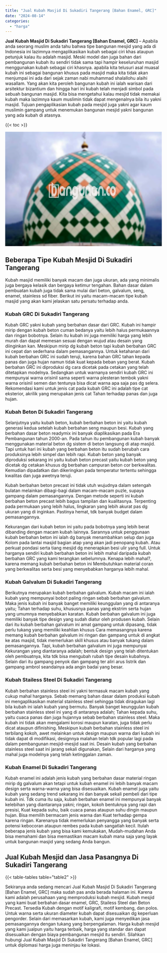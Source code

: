 ```yaml
---
title: "Jual Kubah Masjid Di Sukadiri Tangerang [Bahan Enamel, GRC]"
date: "2024-08-14"
categories: 
  - "harga"
---
```


**Jual Kubah Masjid Di Sukadiri Tangerang \[Bahan Enamel, GRC\]** – Apabila anda seorang muslim anda tahu bahwa tipe bangunan mesjid yang ada di Indonesia ini lazimnya mengaplikasikan kubah sebagai ciri khas ataupun petunjuk kalau itu adalah masjid. Meski model dan juga bahan dari pembangunan kubah itu sendiri tidak sama tapi hampir keseluruhan masjid menggunakan kubah sebagai ciri khasnya. apabila kita telusuri asal muasal kubah ini sebagai bangunan khusus pada masjid maka kita tidak akan menjumpai ini ada dari sejak zaman nabi muhammad shalallohu alaihi wasallam. Yang akan kita peroleh bangunan kubah ini ialah warisan dari arsitektur bizantium dan hingga hari ini kubah telah menjadi simbol pada sebuah bangunan masjid. Kita bisa mengetahui kalau mesjid tidak memakai kubah maka lazimnya kaum muslimin tidak dapat mengenalnya bila itu yakni masjid. Tujuan pengaplikasian kubah pada mesjid juga yakni agar kaum muslimin gampang untuk menemukan bangunan mesjid yakni bangunan yang ada kubah di atasnya.

{{< toc >}}

![Jual Kubah Masjid Di Sukadiri Tangerang [Bahan Enamel, GRC]](/images/jual-kubah-masjid-07.png)

## Beberapa Tipe Kubah Mesjid Di Sukadiri Tangerang

Kubah masjid memiliki banyak macam dan juga ukuran, ada yang minimalis juga bergaya kelasik dan bergaya ketimur tengahan. Bahan dasar dalam pembuatan kubah juga tidak sama mulai dari beton, galvalum, seng, enamel, stainless sd fiber. Berikut ini yaitu macam-macam tipe kubah masjid yang akan kami jelaskan satu persatu terhadap anda.

### Kubah GRC Di Sukadiri Tangerang

Kubah GRC yakni kubah yang berbahan dasar dari GRC. Kubah ini hampir mirip dengan kubah beton cuman bedanya yaitu lebih halus permukaannya dan ringan bobotnya. Selain itu kubah ini juga memiliki harga yang lebih murah dan dapat memesan sesuai dengan wujud atau desain yang diinginkan kan. Meskipun mirip dg kubah beton tapi kubah berbahan GRC ini cepat dan sederhana dalam pemasangannya. Untuk ketahanan dari kubah berbahan GRC ini sudah teruji, karena bahan GRC tahan kepada panas dan juga hujan namun tidak kuat kepada beban yang berat. Kubah berbahan GRC ini diproduksi dg cara dicetak pada cetakan yang telah ditetapkan modelnya. Sedangkan untuk warnanya sendiri kubah GRC ini mempunyai warna orisinil sama seperti warna plesteran tembok yakni warna orisinil semen dan tentunya bisa dicat warna apa saja pas dg selera. Rekomendasi kami untuk jenis cat pada kubah GRC ini adalah tipe cat eksterior, akrilik yang merupakan jenis cat Tahan terhadap panas dan juga hujan.

### Kubah Beton Di Sukadiri Tangerang

Selanjutnya yaitu kubah beton, kubah berbahan beton ini yaitu kubah generasi kedua setelah kubah berbahan seng maupun besi. Kubah yang berbahan dasar beton readymix ini banyak diaplikasikan pada Era Pembangunan tahun 2000-an. Pada tahun itu pembangunan kubah banyak menggunakan material beton dg sistem di beton langsung di atap masjid. Tapi untuk hari ini kubah yang berbahan beton itu sudah berubah cara produksinya lebih simpel dan lebih rapi. Kubah beton yang banyak diproduksi sekarang ini yaitu kubah beton precast yaitu kubah beton yang dicetak dg cetakan khusus dg berbahan campuran beton cor berkwalitas. Kemudian dipadatkan dan dikeringkan pada temperatur tertentu sehingga kwalitas dan juga awetnya teruji.

Kubah berbahan beton precast ini tidak utuh wujudnya dalam setengah bulatan melainkan dibagi-bagi dalam macam-macam puzle, supaya gampang dalam pemasangannya. Dengan metode seperti ini kubah berbahan beton precast lebih bagus tampilan dan kualitasnya. Terpenting pada permukaan yang lebih halus, lingkaran yang lebih akurat pas dg ukuran yang di inginkan. Pastinya hemat, tdk banyak budget dalam pemasangannya.

Kekurangan dari kubah beton ini yaitu pada bobotnya yang lebih berat dibanding dengan macam kubah lainnya. Sarannya untuk penggunaan kubah berbahan beton ini ialah dg banyak menambahkan selup dan juga Kolom pada lantai masjid bagian atap yang akan jadi penopang kubah. Atau perkuat pondasi serta tiang mesjid dg menerapkan besi ulir yang full. Untuk harganya sendiri kubah berbahan beton ini lebih mahal daripada kubah berbahan GRC yang kami terangkan sebelumnya. Kenapa lebih mahal?, karena memang kubah berbahan beton ini Membutuhkan material coran yang berkwalitas serta besi yang menyebabkan harganya lebih mahal.

### Kubah Galvalum Di Sukadiri Tangerang

Berikutnya merupakan kubah berbahan galvalum. Kubah macam ini ialah kubah yang mempunyai bobot paling ringan sebab berbahan galvalum. Maka jenis kubah ini banyak banget memiliki keunggulan yang di antaranya yaitu; Tahan terhadap suhu, khususnya panas yang ekstrim serta hujan yang umumnya menyebabkan karatan. Kubah berbahan galvalum ini juga memiliki banyak tipe design yang sudah diatur oleh produsen kubah. Selain dari itu kubah berbahan galvalum ini amat gampang untuk dipasang, tidak perlu tukang yang memiliki keahlian khusus Cara memasangnya karena memang kubah berbahan galvalum ini ringan dan gampang untuk di angkat ke atas masjid, tidak memerlukan skill khusus atau banyak tukang dalam pemasangannya. Tapi, kubah berbahan galvalum ini juga mempunyai Kekurangan yang diantaranya adalah; bentuk design yang telah ditentukan oleh pembuatnya, kita tdk bisa mengubah rubah tipe desain kubahnya. Selain dari itu gampang penyok dan gampang ter aliri arus listrik dan gampang ambrol seandainya ada angin badai yang besar.

### Kubah Stailess Steel Di Sukadiri Tangerang

Kubah berbahan stainless steel ini yakni termasuk macam kubah yang cukup mahal harganya. Sebab memang bahan dasar dalam produksi kubah ini mengaplikasikan material stainless steel sehingga tidak diragukan lagi bila kubah ini ialah kubah yang bermutu. Banyak banget keunggulan kubah berbahan stainless steel ini yang di antaranya adalah; Tahan kepada suhu, yaitu cuaca panas dan juga hujannya sebab berbahan stainless steel. Maka kubah ini tidak akan mengalami korosi maupun karatan, juga tidak perlu dicat ataupun difinishing. Meskipun kubah berbahan stainless steel ini terbilang kokoh, awet melainkan untuk design maupun warna dari kubah ini tidak dapat di modifikasi, designnya malahan telah tdk popular lagi pada dalam pembangunan mesjid-mesjid saat ini. Desain kubah yang berbahan stainless steel saat ini jarang sekali digunakan, Selain dari harganya yang mahal juga modelnya yang telah ketinggalan zaman.

### Kubah Enamel Di Sukadiri Tangerang

Kubah enamel ini adalah jenis kubah yang berbahan dasar material ringan mirip dg galvalum akan tetapi untuk kubah enamel ini lebih banyak macam design serta warna-warna yang bisa disesuaikan. Kubah enamel juga yaitu kubah yang sedang trend sekarang ini dan banyak sekali pembeli dari tipe kubah ini. Tdk cuma itu saja, kubah berbahan enamel ini mempunyai banyak kelebihan yang diantaranya yakni; ringan, kokoh bentuknya yang rapi dan presisi, Kuat kepada suhu, baik cuaca panas ataupun suhu dingin maupun hujan. Bisa memilih bermacam jenis warna dan Kuat terhadap gempa karena ringan. Karenanya tidak memerlukan penyangga yang banyak serta potensi kebocoran ataupun rembes pada kubah sangatlah kecil. Itulah beberapa jenis kubah yang bisa kami kemukakan, Mudah-mudahan Anda bisa memahami dan bisa memastikan macam kubah mana saja yang layak untuk bangunan masjid yang sedang Anda bangun.

## Jual Kubah Mesjid dan Jasa Pasangnya Di Sukadiri Tangerang

{{< table-tables table="table2" >}}

Sekiranya anda sedang mencari Jual Kubah Masjid Di Sukadiri Tangerang \[Bahan Enamel, GRC\] maka sudah pas anda berada halaman ini. Karena kami adalah perusahaan yang memproduksi kubah mesjid. Kubah mesjid yang kami buat berbahan dasar enamel, GRC, Stailess Steel dan Beton Precast. Tersedia Kubah dengan motif kaligrafi, motif kembang, dan polos. Untuk warna serta ukuran diameter kubah dapat disesuaikan dg keperluan pengorder. Selain dari memasarkan kubah, kami juga menyedikan jasa pemasangannya dengan tukang yang berpengalaman. Harga kubah mesjid yang kami jualpun yaitu harga terbaik, harga yang standar dan dapat disesuaikan dengan biaya pembangunan mesjid itu sendiri. Silahkan hubungi Jual Kubah Masjid Di Sukadiri Tangerang \[Bahan Enamel, GRC\] untuk diplomasi harga juga meninjau ke lokasi.
